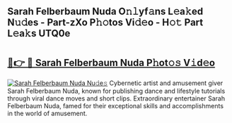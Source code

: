 ## Sarah Felberbaum Nuda O𝚗𝚕yf𝚊ns L𝚎a𝚔ed N𝚞𝚍es - Part-zXo P𝚑𝚘tos Vi𝚍𝚎o - H𝚘𝚝 Part L𝚎a𝚔s UTQ0e

# <h2><a href="http://kfbjifw.oniu.top/?m=Sarah+Felberbaum+Nuda">🔗👉 🔴 Sarah Felberbaum Nuda P𝚑ot𝚘𝚜 V𝚒d𝚎o</a></h2>

[![Sarah Felberbaum Nuda Nu𝚍e𝚜](https://i.imgur.com/0qMVB7G.gif)](http://kfbjifw.oniu.top/?m=Sarah+Felberbaum+Nuda)
Cybernetic artist and amusement giver Sarah Felberbaum Nuda, known for publishing dance and lifestyle tutorials through viral dance moves and short clips. Extraordinary entertainer Sarah Felberbaum Nuda, famed for their exceptional skills and accomplishments in the world of amusement.  
